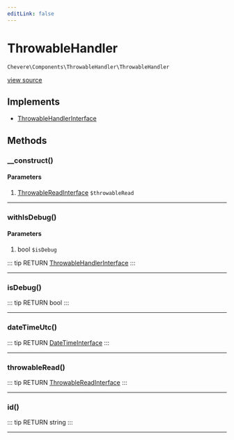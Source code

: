 ```yaml
---
editLink: false
---
```


# ThrowableHandler

`Chevere\Components\ThrowableHandler\ThrowableHandler`

[view source](https://github.com/chevere/chevere/blob/master/src/Chevere/Components/ThrowableHandler/ThrowableHandler.php)

## Implements

- [ThrowableHandlerInterface](../../Interfaces/ThrowableHandler/ThrowableHandlerInterface.md)

## Methods

### __construct()

#### Parameters

1. [ThrowableReadInterface](../../Interfaces/ThrowableHandler/ThrowableReadInterface.md) `$throwableRead`

---

### withIsDebug()

#### Parameters

1. bool `$isDebug`

::: tip RETURN
[ThrowableHandlerInterface](../../Interfaces/ThrowableHandler/ThrowableHandlerInterface.md)
:::

---

### isDebug()

::: tip RETURN
bool
:::

---

### dateTimeUtc()

::: tip RETURN
[DateTimeInterface](https://www.php.net/manual/class.datetimeinterface)
:::

---

### throwableRead()

::: tip RETURN
[ThrowableReadInterface](../../Interfaces/ThrowableHandler/ThrowableReadInterface.md)
:::

---

### id()

::: tip RETURN
string
:::

---
